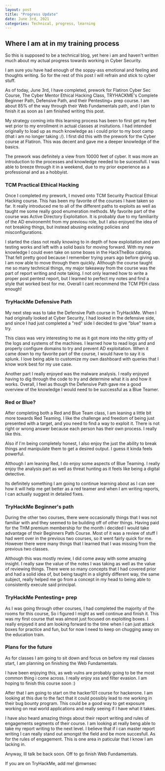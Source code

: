 ```yaml
---
layout: post
title: "Progress Update"
date: June 3rd, 2021
categories: Technical, progress, learning
---
```

## Where I am at in my training process

So this is supposed to be a technical blog, yet here i am and haven't written much about my actual progress towards working in Cyber Security.

I am sure you have had enough of the soppy-ass emotional and feeling and thoughts writing. So for the rest of this post I will refrain and stick to cyber stuff.

As of today, June 3rd, I have completed, prework for Flatiron Cyber Sec Course,  The Cyber Mentor Ethical Hacking Class, TRYHACKME's Complete Beginner Path, Defensive Path, and their Pentesting+ prep course. I am about 85% of the way through their Web Fundamentals path, and I plan to finish it as soon as I am finished writing this post.

My strategy coming into this learning process has been to first get my feet wet prior to my enrollment in actual classes at insitutions. I had intended originally to load up as much knowledge as i could prior to my boot camp (that i am no longer taking :/). I first did this with the prework for the Cyber course at Flatiron. This was decent and gave me a deeper knowledge of the basics.

The prework was definitely a view from 10000 feet of cyber. It was more an introduction to the processes and knowledge needed to be sucessfull. I was able to breeze through it in a weekend, due to my prior experience as a professional and as a hobbyist.

### TCM Practical Ethical Hacking
Once I completed my prework, I moved onto TCM Security Practical Ethical Hacking course. This has been my favorite of the courses I have taken so far. It really introduced me to all of the different paths to exploits as well as taught me some really good enumeration methods. My favorite part of the course was Active Directory Exploitation. It is probably due to my familiarity of the AD environemht from my previosu role, but I also enjoyed the idea of not breaking things, but instead abusing existing policies and misconfigurations.

I started the class not really knowing to in depth of how exploitation and pen testing works and left with a solid basis for moving forward. With my new knowledge I could even take on some boxes in the HackTheBox catalog. That felt pretty good because I remember trying years ago before giving up. I am now able to move through them quickly. Although the course taught me so many technical things, my major takeaway from the course was the part of report writing and note taking. I not only learned how to write a proper post pentest report, but I learned to perfect my notes and find a style that worked best for me.  Overall I cant recommend the TCM PEH class enough!

### TryHackMe Defensive Path
My next step was to take the Defensive Path course in TryHackMe. When I had originally looked at Cyber Security, I had looked in the defensive side, and since I had just completed a "red" side I decided to give "blue" team a try.

This class was very interesting to me as it got more into the nitty gritty of the logs and systems of the machines. I learned how to read logs and and properly configure domains to try and prevent AD exploitation. When it came down to my favorite part of the course, I would have to say it is splunk. I love being able to customize my own dashboard with queries that I know work best for my use case.

Another part I really enjoyed was the malware analysis. I really enjoyed having to dig through the code to try and determine what it is and how it works. Overall, I feel as though the Defensive Path gave me a good overview of the knowledge I would need to be successful as a Blue Teamer.

### Red or Blue?
After completing both a Red and Blue Team class, I am leaning a little bit more towards Red Teaming. I like the challenge and freedom of being just presented with a target, and you need to find a way to exploit it. There is not right or wrong answer because each person has their own process. I really like this.

Also if I'm being completely honest, I also enjoy the just the ability to break things and manipulate them to get a desired output. I guess it kinda feels powerful.

Although I am leaning Red, I do enjoy some aspects of Blue Teaming. I really enjoy the analysis part as well as threat hunting as it feels like being a digital detective.

Its definitely something I am going to continue learning about as I can see how it will help me get better as a red teamer and when I am writing reports, I can actually suggest in detailed fixes.

### TryHackMe Beginner's path
During the other two courses, there were occasionally things that I was not familiar with and they seemed to be building off of other things. Having paid for the THM premium membership for the month i decided I would take advantage of their Beginners Path Course. Most of it was a review of stuff I had went over in the previous two courses, so it went fairly quick for me. However there were many things that I learned that I was missing from the previous two classes.

Although this was mostly review, I did come away with some amazing insight. I really saw the value of the notes I was taking as well as the value of reviewing things. There were so many concepts that I had covered prior and had a solid idea of, but being taught in a slightly different way, the same subject, really helped me go from a concept in my head to being able to consistently execute said principal.

### TryHackMe Pentesting+ prep
As I was going through other courses, I had completed the majority of the rooms for this course, So i figured I might as well continue and finish it. This was my first course that was almost just focused on exploiting boxes. I really enjoyed it and am looking forward to the time when I can just attack boxes for practice and fun, but for now I need to keep on chugging away on the education train.

### Plans for the future
As for classes I am going to sit down and focus on before my real classes start, I am planning on finishing the Web Fundamentals.

I have been enjoying this, as web vulns are probably going to be the most common thing i come across. I really enjoy xss and filter evasion. I am hoping to finish this course soon :)

After that I am going to start on the hacker101 course for hackerone. I am looking at this due to the fact that it could possibly lead to me working in their bug bounty program. This could be a good way to get exposure working on real world applications and really seeing if I have what it takes.

I have also heard amazing things about their report writing and rules of engagements segments of their course. I am looking at really beng able to take my report writing to the next level. I believe that if i can master report writing I can really stand out amongst the field and be more succesfull. As for the rules of engagement. This is one area in paticular that I know I am lacking in.

Anyway, Ill talk be back soon. Off to go finish Web Fundamentals.

If you are on TryHackMe, add me!
@mwnsec
